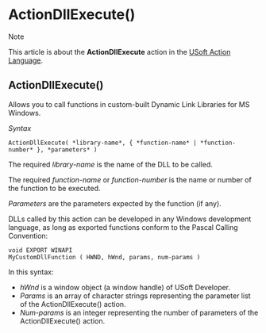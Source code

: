 # ActionDllExecute()



> [!NOTE]
> This article is about the **ActionDllExecute** action in the [USoft Action Language](/docs/Task%20flow/Action%20Language%20reference/USoft%20Action%20Language.md).

## **ActionDllExecute()**

Allows you to call functions in custom-built Dynamic Link Libraries for MS Windows.

*Syntax*

```
ActionDllExecute( *library-name*, { *function-name* | *function-number* }, *parameters* )
```

The required *library-name* is the name of the DLL to be called.

The required *function-name* or *function-number* is the name or number of the function to be executed.

*Parameters* are the parameters expected by the function (if any).

DLLs called by this action can be developed in any Windows development language, as long as exported functions conform to the Pascal Calling Convention:

```
void EXPORT WINAPI
MyCustomDllFunction ( HWND, hWnd, params, num-params )
```

In this syntax:

- *hWnd* is a window object (a window handle) of USoft Developer.
- *Params* is an array of character strings representing the parameter list of the ActionDllExecute() action.
- *Num-params* is an integer representing the number of parameters of the ActionDllExecute() action.